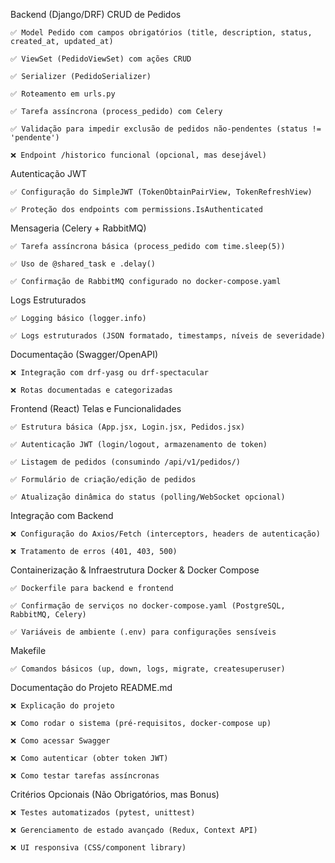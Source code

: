 Backend (Django/DRF)
CRUD de Pedidos

    ✅ Model Pedido com campos obrigatórios (title, description, status, created_at, updated_at)

    ✅ ViewSet (PedidoViewSet) com ações CRUD

    ✅ Serializer (PedidoSerializer)

    ✅ Roteamento em urls.py

    ✅ Tarefa assíncrona (process_pedido) com Celery

    ✅ Validação para impedir exclusão de pedidos não-pendentes (status != 'pendente')

    ❌ Endpoint /historico funcional (opcional, mas desejável)

Autenticação JWT

    ✅ Configuração do SimpleJWT (TokenObtainPairView, TokenRefreshView)

    ✅ Proteção dos endpoints com permissions.IsAuthenticated

Mensageria (Celery + RabbitMQ)

    ✅ Tarefa assíncrona básica (process_pedido com time.sleep(5))

    ✅ Uso de @shared_task e .delay()

    ✅ Confirmação de RabbitMQ configurado no docker-compose.yaml

Logs Estruturados

    ✅ Logging básico (logger.info)

    ✅ Logs estruturados (JSON formatado, timestamps, níveis de severidade)

Documentação (Swagger/OpenAPI)

    ❌ Integração com drf-yasg ou drf-spectacular

    ❌ Rotas documentadas e categorizadas

Frontend (React)
Telas e Funcionalidades

    ✅ Estrutura básica (App.jsx, Login.jsx, Pedidos.jsx)

    ✅ Autenticação JWT (login/logout, armazenamento de token)

    ✅ Listagem de pedidos (consumindo /api/v1/pedidos/)

    ✅ Formulário de criação/edição de pedidos

    ✅ Atualização dinâmica do status (polling/WebSocket opcional)

Integração com Backend

    ❌ Configuração do Axios/Fetch (interceptors, headers de autenticação)

    ❌ Tratamento de erros (401, 403, 500)

Containerização & Infraestrutura
Docker & Docker Compose

    ✅ Dockerfile para backend e frontend

    ✅ Confirmação de serviços no docker-compose.yaml (PostgreSQL, RabbitMQ, Celery)

    ✅ Variáveis de ambiente (.env) para configurações sensíveis

Makefile

    ✅ Comandos básicos (up, down, logs, migrate, createsuperuser)

Documentação do Projeto
README.md

    ❌ Explicação do projeto

    ❌ Como rodar o sistema (pré-requisitos, docker-compose up)

    ❌ Como acessar Swagger

    ❌ Como autenticar (obter token JWT)

    ❌ Como testar tarefas assíncronas

Critérios Opcionais (Não Obrigatórios, mas Bonus)

    ❌ Testes automatizados (pytest, unittest)

    ❌ Gerenciamento de estado avançado (Redux, Context API)

    ❌ UI responsiva (CSS/component library)